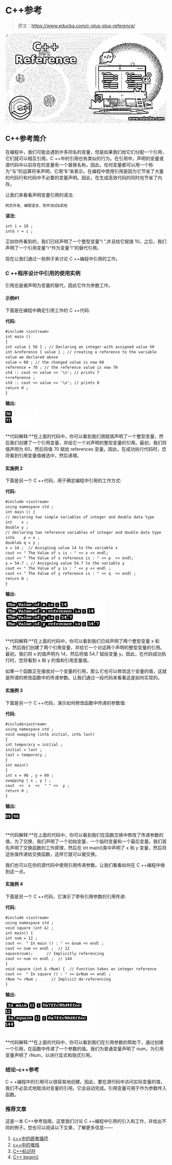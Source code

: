 # C++参考

> 原文：<https://www.educba.com/c-plus-plus-reference/>

![C++](img/a0978fd6c710fe587dcde6e069a24019.png)



## C++参考简介

在编程中，我们可能会遇到许多同名的变量，但是如果我们给它们分配一个引用，它们就可以相互引用。C ++中的引用也有类似的行为。在引用中，声明的变量或源代码中以前存在的变量有一个替换名称。因此，任何变量都可以用一个称为“与”的运算符来声明，它用“&”来表示。在编程中使用引用是因为它节省了大量的代码行和代码中不必要的变量声明。因此，在生成高效代码的同时也节省了内存。

让我们来看看声明变量引用的语法:

<small>网页开发、编程语言、软件测试&其他</small>

**语法:**

```
int i = 10 ;
int& r = i ;
```

正如你所看到的，我们已经声明了一个整型变量“I ”,并且给它赋值 10。之后，我们声明了一个引用变量“r”作为变量“I”的替代引用。

现在让我们通过一些例子来讨论 C ++编程中引用的工作。

### C ++程序设计中引用的使用实例

引用总是被声明为变量的替代，因此它作为参数工作。

#### 示例#1

下面是在编程中确定引用工作的 C ++代码:

**代码:**

```
#include <iostream>
int main ()
{
int value { 50 } ; // Declaring an integer with assigned value 50
int &reference { value } ; // creating a reference to the variable value we declared above
value = 60 ; // the changed value is now 60
reference = 70 ; // the reference value is now 70
std :: cout << value << '\n'; // prints 7
++reference ;
std :: cout << value << '\n'; // prints 8
return 0 ;
}
```

**输出:**

![C++ Reference-1.1](img/cf40087f118a210cfba84ed3057299d0.png)



**代码解释:**在上面的代码中，你可以看到我们用赋值声明了一个整型变量，然后我们创建了一个引用变量，并给它一个对声明的整型变量的引用。最初，我们将值声明为 60，然后将值 70 赋给 references 变量。因此，在成功执行代码时，您将看到引用变量值被选中，然后递增。

#### 实施例 2

下面是另一个 C ++代码，用于确定编程中引用的工作方式:

**代码:**

```
#include <iostream>
using namespace std ;
int main () {
// declaring two simple variables of integer and double data type
int    x ;
double y ;
// declaring two reference variables of integer and double data type
int&    p = x ;
double& q = y ;
x = 14 ;  // Assigning value 14 to the variable x
cout << " The Value of x is : " << x << endl;
cout << " The Value of x reference is : " << p  << endl;
y = 54.7 ; // Assigning value 54.7 to the variable y
cout << " The Value of y is : " << y << endl ;
cout << " The Value of y reference is : " << q  << endl ;
return 0 ;
}
```

**输出:**

![C++ Reference-1.2](img/aff81429a4665c85e0d7704939949302.png)



**代码解释:**在上面的代码中，你可以看到我们已经声明了两个整型变量 x 和 y，然后我们创建了两个引用变量，并给它一个对这两个声明的整型变量的引用。最初，我们将 x 的值声明为 14，然后将值 54.7 赋给变量 y。因此，在代码成功执行时，您将看到 x 和 y 的值和引用变量值。

如果一个函数正在接收对一个变量的引用，那么它也可以修改这个变量的值，这就是所谓的修改函数中的传递参数。让我们通过一段代码来看看这是如何实现的。

#### 实施例 3

下面是另一个 C ++代码，演示如何修改函数中传递的参数值:

**代码:**

```
#include<iostream>
using namespace std ;
void swapping (int& initial, int& last)
{
int temporary = initial ;
initial = last ;
last = temporary ;
}
int main()
{
int x = 98 , y = 89 ;
swapping ( x , y ) ;
cout  <<  x  <<  " " <<  y ;
return 0 ;
}
```

**输出:**

![Example-1.3](img/c00ed535763fbefc14f4402339d4b359.png)



**代码解释:**在上面的代码中，你可以看到我们在函数交换中修改了传递参数的值。为了交换，我们声明了一个初始变量、一个临时变量和一个最后变量。我们首先声明了交换函数的工作原理，然后在 int main()类中声明了 x 和 y 变量，然后将这些值传递给交换函数，这样它就可以被交换。

我们也可以在你的源代码中使用引用传递参数。让我们看看如何在 C ++编程中做到这一点。

#### 实施例 4

下面是另一个 C ++代码，它演示了带有引用参数的引用传递:

**代码:**

```
#include <iostream>
using namespace std ;
void square (int &) ;
int main() {
int num = 12 ;
cout <<  " In main () : " << &num << endl ;
cout << num << endl ;  // 12
square(num);      // Implicitly referencing
cout << num << endl ;  // 144
}
void square (int & rNum) {  // Function takes an integer reference
cout <<  " In square () : " << &rNum << endl ;
rNum *= rNum ;      // Implicit de-referencing
}
```

**输出:**

![Example-1.4](img/97cd7bf6936f260f7bcf9703b10ccbec.png)



**代码解释:**在上面的代码中，你可以看到我们在引用参数的帮助下，通过创建一个引用，在函数中传递了一个参数的值。我们为普通变量声明了 num，为引用变量声明了 rNum，以进行显式和隐式引用。

### 结论–c++参考

C + +编程中的引用可以很容易地创建。因此，要在源代码中访问实际变量的值，我们不必显式地取消对变量的引用。它会自动完成。引用变量可用于作为参数传入函数。

### 推荐文章

这是一本 C++参考指南。这里我们讨论 C ++编程中引用的引入和工作，并给出不同的例子。您也可以阅读以下文章，了解更多信息——

1.  [c++中的嵌套循环](https://www.educba.com/nested-loop-in-c-plus-plus/)
2.  [c++中的堆栈](https://www.educba.com/stack-in-c-plus-plus/)
3.  [C++标识符](https://www.educba.com/c-identifiers-plus-plus/)
4.  [C++ begin()](https://www.educba.com/c-plus-plus-begin/)





